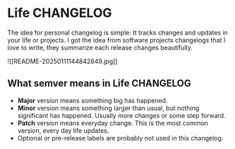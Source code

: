 # Life CHANGELOG

The idea for personal changelog is simple: It tracks changes and updates in your life or projects. I got the idea from software projects changelogs that I love to write, they summarize each release changes beautifully.

![[README-20250111144842849.jpg]]

## What semver means in Life CHANGELOG

- **Major** version means something big has happened.
- **Minor** version means something larger than usual, but nothing significant has happened. Usually more changes or some step forward.
- **Patch** version means everyday change. This is the most common version, every day life updates.
- Optional or pre-release labels are probably not used in this changelog.

